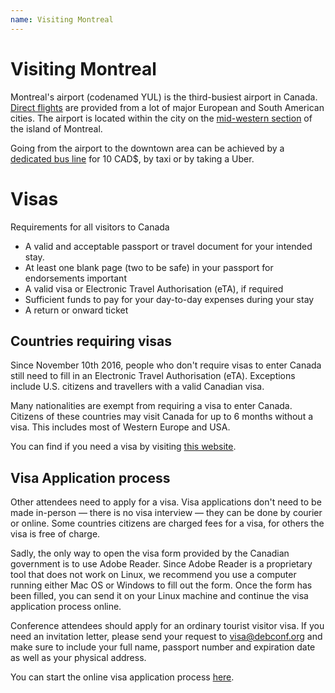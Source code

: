 ```yaml
---
name: Visiting Montreal
---
```

Visiting Montreal
=================

Montreal's airport (codenamed YUL) is the third-busiest airport in
Canada. [Direct flights](http://www.admtl.com/en/flights/direct-flights)
are provided from a lot of major European and South American cities.
The airport is located within the city on the [mid-western section](http://www.openstreetmap.org/way/11027582#map=14/45.4688/-73.7463)
of the island of Montreal.

Going from the airport to the downtown area can be achieved by a
[dedicated bus line](http://www.stm.info/en/info/networks/bus/shuttle/more-about-747-aeroport-p-e-trudeau-centre-ville-shuttle)
for 10 CAD$, by taxi or by taking a Uber.

Visas
=====

Requirements for all visitors to Canada

* A valid and acceptable passport or travel document for your intended stay.
* At least one blank page (two to be safe) in your passport for endorsements
  important
* A valid visa or Electronic Travel Authorisation (eTA), if required
* Sufficient funds to pay for your day-to-day expenses during your stay
* A return or onward ticket

Countries requiring visas
-------------------------

Since November 10th 2016, people who don't require visas to enter Canada still
need to fill in an Electronic Travel Authorisation (eTA). Exceptions include
U.S. citizens and travellers with a valid Canadian visa.

Many nationalities are exempt from requiring a visa to enter Canada. Citizens of
these countries may visit Canada for up to 6 months without a visa. This
includes most of Western Europe and USA.

You can find if you need a visa by visiting [this website](http://www.cic.gc.ca/english/visit/visas-all.asp).

Visa Application process
------------------------

Other attendees need to apply for a visa. Visa applications don't need to be
made in-person — there is no visa interview — they can be done by courier or
online. Some countries citizens are charged fees for a visa, for others the visa
is free of charge.

Sadly, the only way to open the visa form provided by the Canadian government is
to use Adobe Reader. Since Adobe Reader is a proprietary tool that does not work
on Linux, we recommend you use a computer running either Mac OS or Windows to
fill out the form. Once the form has been filled, you can send it on your Linux
machine and continue the visa application process online.

Conference attendees should apply for an ordinary tourist visitor visa. If you
need an invitation letter, please send your request to visa@debconf.org and make
sure to include your full name, passport number and expiration date as well as
your physical address.

You can start the online visa application process [here](http://onlineservices-servicesenligne.cic.gc.ca/eapp/eapp.do).
